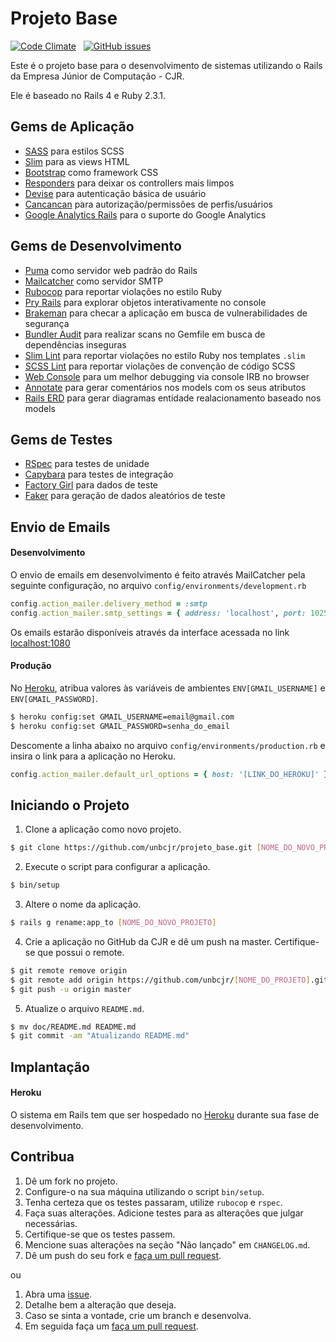 # Projeto Base

[![Code Climate](https://codeclimate.com/github/unbcjr/projeto_base/badges/gpa.svg)](https://codeclimate.com/github/unbcjr/projeto_base)&nbsp;&nbsp;&nbsp;[![GitHub issues](https://img.shields.io/github/issues/unbcjr/projeto_base.svg)](https://github.com/unbcjr/projeto_base/issues)

Este é o projeto base para o desenvolvimento de sistemas utilizando o Rails da Empresa Júnior de Computação - CJR.

Ele é baseado no Rails 4 e Ruby 2.3.1.

## Gems de Aplicação

* [SASS](https://github.com/rails/sass-rails) para estilos SCSS
* [Slim](https://github.com/slim-template/slim) para as views HTML
* [Bootstrap](https://github.com/twbs/bootstrap-sass) como framework CSS
* [Responders](https://github.com/plataformatec/responders) para deixar os controllers mais limpos
* [Devise](http://github.com/plataformatec/devise) para autenticação básica de usuário
* [Cancancan](https://github.com/CanCanCommunity/cancancan) para autorização/permissões de perfis/usuários
* [Google Analytics Rails](https://github.com/bgarret/google-analytics-rails) para o suporte do Google Analytics

## Gems de Desenvolvimento

* [Puma](https://github.com/puma/puma) como servidor web padrão do Rails
* [Mailcatcher](https://github.com/sj26/mailcatcher) como servidor SMTP
* [Rubocop](https://github.com/bbatsov/rubocop) para reportar violações no estilo Ruby
* [Pry Rails](https://github.com/rweng/pry-rails) para explorar objetos interativamente no console
* [Brakeman](https://github.com/presidentbeef/brakeman) para checar a aplicação em busca de vulnerabilidades de segurança
* [Bundler Audit](https://github.com/rubysec/bundler-audit) para realizar scans no Gemfile em busca de dependências inseguras
* [Slim Lint](https://github.com/sds/slim-lint) para reportar violações no estilo Ruby nos templates `.slim`
* [SCSS Lint](https://github.com/brigade/scss-lint) para reportar violações de convenção de código SCSS
* [Web Console](https://github.com/rails/web-console) para um melhor debugging via console IRB no browser
* [Annotate](https://github.com/ctran/annotate_models) para gerar comentários nos models com os seus atributos
* [Rails ERD](https://github.com/voormedia/rails-erd) para gerar diagramas entidade realacionamento baseado nos models

## Gems de Testes

* [RSpec](https://github.com/rspec/rspec) para testes de unidade
* [Capybara](https://github.com/jnicklas/capybara) para testes de integração
* [Factory Girl](https://github.com/thoughtbot/factory_girl) para dados de teste
* [Faker](https://github.com/stympy/faker) para geração de dados aleatórios de teste

## Envio de Emails

#### Desenvolvimento

O envio de emails em desenvolvimento é feito através MailCatcher pela seguinte configuração, no arquivo `config/environments/development.rb`

```ruby
config.action_mailer.delivery_method = :smtp
config.action_mailer.smtp_settings = { address: 'localhost', port: 1025 }
```

Os emails estarão disponíveis através da interface acessada no link [localhost:1080](http://localhost:1080)

#### Produção

No [Heroku](http://www.heroku.com), atribua valores às variáveis de ambientes `ENV[GMAIL_USERNAME]` e `ENV[GMAIL_PASSWORD]`.

```bash
$ heroku config:set GMAIL_USERNAME=email@gmail.com
$ heroku config:set GMAIL_PASSWORD=senha_do_email
```

Descomente a linha abaixo no arquivo `config/environments/production.rb` e insira o link para a aplicação no Heroku.

```ruby
config.action_mailer.default_url_options = { host: '[LINK_DO_HEROKU]' }
```

## Iniciando o Projeto

1. Clone a aplicação como novo projeto.

  ```bash
  $ git clone https://github.com/unbcjr/projeto_base.git [NOME_DO_NOVO_PROJETO]
  ```

2. Execute o script para configurar a aplicação.

  ```bash
  $ bin/setup
  ```

3. Altere o nome da aplicação.

  ```bash
  $ rails g rename:app_to [NOME_DO_NOVO_PROJETO]
  ```

4. Crie a aplicação no GitHub da CJR e dê um push na master. Certifique-se que possui o remote.

  ```bash
  $ git remote remove origin
  $ git remote add origin https://github.com/unbcjr/[NOME_DO_PROJETO].git
  $ git push -u origin master
  ```

5. Atualize o arquivo `README.md`.

  ```bash
  $ mv doc/README.md README.md
  $ git commit -am "Atualizando README.md"
  ```

## Implantação

#### Heroku

O sistema em Rails tem que ser hospedado no [Heroku](http://www.heroku.com) durante sua fase de desenvolvimento.

## Contribua

1. Dê um fork no projeto.
2. Configure-o na sua máquina utilizando o script `bin/setup`.
3. Tenha certeza que os testes passaram, utilize `rubocop` e `rspec`.
4. Faça suas alterações. Adicione testes para as alterações que julgar necessárias.
5. Certifique-se que os testes passem.
6. Mencione suas alterações na seção "Não lançado" em `CHANGELOG.md`.
7. Dê um push do seu fork e [faça um pull request](https://help.github.com/articles/creating-a-pull-request/).

ou

1. Abra uma [issue](https://github.com/unbcjr/projeto_base/issues/new).
2. Detalhe bem a alteração que deseja.
3. Caso se sinta a vontade, crie um branch e desenvolva.
4. Em seguida faça um [faça um pull request](https://help.github.com/articles/creating-a-pull-request/).
